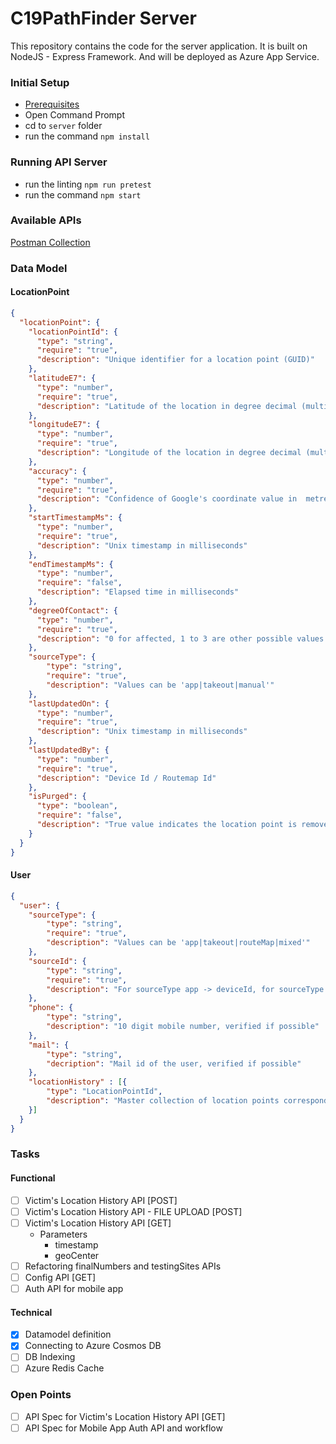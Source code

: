 # C19PathFinder Server

This repository contains the code for the server application. It is built on NodeJS - Express Framework. And will be deployed as Azure App Service.

### Initial Setup
- [Prerequisites](https://docs.microsoft.com/en-gb/azure/app-service/containers/quickstart-nodejs#prerequisites)
- Open Command Prompt
- cd to `server` folder
- run the command `npm install`

### Running API Server
- run the linting `npm run pretest`
- run the command `npm start`

### Available APIs
[Postman Collection](https://www.getpostman.com/collections/408465756d4682e64e12)

### Data Model

#### LocationPoint
```json
{
  "locationPoint": {
    "locationPointId": {
      "type": "string",
      "require": "true",
      "description": "Unique identifier for a location point (GUID)" 
    },
    "latitudeE7": {
      "type": "number",
      "require": "true",
      "description": "Latitude of the location in degree decimal (multiplied by 10^7)"
    },
    "longitudeE7": {
      "type": "number",
      "require": "true",
      "description": "Longitude of the location in degree decimal (multiplied by 10^7)"
    },
    "accuracy": {
      "type": "number",
      "require": "true",
      "description": "Confidence of Google's coordinate value in  metres / Radius of the location under consideration in metres"
    },
    "startTimestampMs": {
      "type": "number",
      "require": "true",
      "description": "Unix timestamp in milliseconds"
    },
    "endTimestampMs": {
      "type": "number",
      "require": "false",
      "description": "Elapsed time in milliseconds"
    },
    "degreeOfContact": {
      "type": "number",
      "require": "true",
      "description": "0 for affected, 1 to 3 are other possible values. Duplicated value from User document"
    },
    "sourceType": {
        "type": "string",
        "require": "true",
        "description": "Values can be 'app|takeout|manual'"
    },
    "lastUpdatedOn": {
      "type": "number",
      "require": "true",
      "description": "Unix timestamp in milliseconds"
    },
    "lastUpdatedBy": {
      "type": "number",
      "require": "true",
      "description": "Device Id / Routemap Id"
    },
    "isPurged": {
      "type": "boolean",
      "require": "false",
      "description": "True value indicates the location point is removed."
    }
  }
}
```

#### User
```json
{
  "user": {
    "sourceType": {
        "type": "string",
        "require": "true",
        "description": "Values can be 'app|takeout|routeMap|mixed'"
    },
    "sourceId": {
        "type": "string",
        "require": "true",
        "description": "For sourceType app -> deviceId, for sourceType routeMap -> routeMapId"
    },
    "phone": {
        "type": "string",
        "description": "10 digit mobile number, verified if possible"
    },
    "mail": {
        "type": "string",
        "decription": "Mail id of the user, verified if possible"
    },
    "locationHistory" : [{
        "type": "LocationPointId",
        "description": "Master collection of location points corresponding to a user"
    }]
  }
}
```

### Tasks
#### Functional 
- [ ] Victim's Location History API [POST]
- [ ] Victim's Location History API - FILE UPLOAD [POST]
- [ ] Victim's Location History API [GET]
    - Parameters
      - timestamp
      - geoCenter
- [ ] Refactoring finalNumbers and testingSites APIs
- [ ] Config API [GET]
- [ ] Auth API for mobile app

#### Technical
- [x] Datamodel definition
- [x] Connecting to Azure Cosmos DB
- [ ] DB Indexing
- [ ] Azure Redis Cache

### Open Points
- [ ] API Spec for Victim's Location History API [GET]
- [ ] API Spec for Mobile App Auth API and workflow
